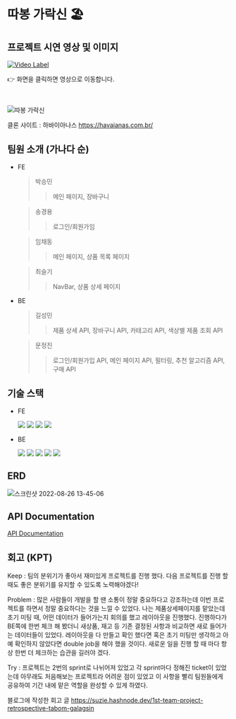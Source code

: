 # 따봉 가락신 🏖

## 프로젝트 시연 영상 및 이미지
[![Video Label](http://img.youtube.com/vi/kaVLMD1Mfi4/0.jpg)](https://youtu.be/kaVLMD1Mfi4)

👉 화면을 클릭하면 영상으로 이동합니다.

<br />


![따봉 가락신](https://user-images.githubusercontent.com/105341553/186824307-3933622b-ec51-4228-a71c-33245c54e5b0.png)

클론 사이트 : 하바이아나스 https://havaianas.com.br/

## 팀원 소개 (가나다 순)

- FE

  > 박승민
  >
  > > 메인 페이지, 장바구니

  > 송경용
  >
  > > 로그인/회원가임

  > 임채동
  >
  > > 메인 페이지, 상품 목록 페이지

  > 최슬기
  >
  > > NavBar, 상품 상세 페이지

- BE

  > 길성민
  >
  > > 제품 상세 API, 장바구니 API, 카테고리 API, 색상별 제품 조회 API

  > 문정진
  >
  > > 로그인/회원가입 API, 메인 페이지 API, 필터링, 추천 알고리즘 API, 구매 API

## 기술 스택

- FE

  <img src="https://img.shields.io/badge/HTML5-E34F26?style=round&logo=HTML5&logoColor=white" />
  <img src="https://img.shields.io/badge/CSS3-1572B6?style=round&logo=CSS3&logoColor=white" />
  <img src="https://img.shields.io/badge/JS-F7DF1E?style=round&logo=JavaScript&logoColor=white" />
  <img src="https://img.shields.io/badge/React.js-61DAFB?style=round&logo=React&logoColor=white" />

- BE

  <img src="https://img.shields.io/badge/Node.js-339933?style=round&logo=Node.js&logoColor=white" />
  <img src="https://img.shields.io/badge/Express-666666?style=round&logo=Express&logoColor=white" />
  <img src="https://img.shields.io/badge/TypeORM-222222?style=round&logo=typeorm&logoColor=white" />

  <img src="https://img.shields.io/badge/MySQL-4479A1?style=round&logo=MySQL&logoColor=white" /> 
  <img src="https://img.shields.io/badge/AWS-232F3E?style=round&logo=Amazon%20AWS&logoColor=white"/>

## ERD

![스크린샷 2022-08-26 13-45-06](https://user-images.githubusercontent.com/105341553/186824383-79a06b35-0e93-4a3e-ab8a-611b85840518.png)

## API Documentation

[API Documentation](https://documenter.getpostman.com/view/22449644/VUquKF7D)

## 회고 (KPT)

Keep : 팀의 분위기가 좋아서 재미있게 프로젝트를 진행 했다. 다음 프로젝트를 진행 할 때도 좋은 분위기를 유지할 수 있도록 노력해야겠다!

Problem : 많은 사람들이 개발을 할 땐 소통이 정말 중요하다고 강조하는데 이번 프로젝트를 하면서 정말 중요하다는 것을 느낄 수 있었다. 나는 제품상세페이지를 맡았는데 초기 미팅 때, 어떤 데이터가 들어가는지 회의를 했고 레이아웃을 진행했다. 진행하다가 BE쪽에 한번 체크 해 봤더니 새상품, 재고 등 기존 결정된 사항과 비교하면 새로 들어가는 데이터들이 있었다. 레이아웃을 다 만들고 확인 했다면 혹은 초기 미팅만 생각하고 아예 확인하지 않았다면 double job을 해야 했을 것이다. 새로운 일을 진행 할 때 마다 항상 한번 더 체크하는 습관을 길러야 겠다.

Try : 프로젝트는 2번의 sprint로 나뉘어져 있었고 각 sprint마다 정해진 ticket이 있었는데 아무래도 처음해보는 프로젝트라 어려운 점이 있었고 이 사항을 빨리 팀원들에게 공유하여 기간 내에 맡은 역할을 완성할 수 있게 하였다. 

블로그에 작성한 회고 글
https://suzie.hashnode.dev/1st-team-project-retrospective-tabom-galagsin

